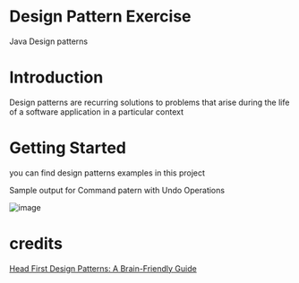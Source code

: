 # Design Pattern Exercise
Java Design patterns 
# Introduction
  Design patterns are recurring solutions to problems that arise during the life of a software application in a particular context

# Getting Started
you can find design patterns examples in this project

Sample output for Command patern with Undo Operations

![image](https://user-images.githubusercontent.com/13278261/193026386-c186b8e3-f72f-41e3-a455-ee12617ebda4.png)

# credits
  [Head First Design Patterns: A Brain-Friendly Guide](https://www.amazon.com/gp/product/0596007124/ref=as_li_tl?ie=UTF8&camp=1789&creative=9325&creativeASIN=0596007124&linkCode=as2&tag=javadesignpat-20&linkId=6b8b6eea86021af6c8e3cd3fc382cb5b)
